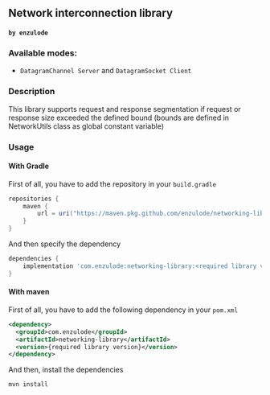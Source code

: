 ## Network interconnection library
#### ```by enzulode```

### Available modes:
- ```DatagramChannel Server``` and ```DatagramSocket Client```

### Description
This library supports request and response segmentation if request or response size exceeded the defined 
bound (bounds are defined in NetworkUtils class as global constant variable)

### Usage

#### With Gradle
First of all, you have to add the repository in your ```build.gradle```
```groovy
repositories {
    maven {
        url = uri("https://maven.pkg.github.com/enzulode/networking-library")
    }
}
```

And then specify the dependency
```groovy
dependencies {
    implementation 'com.enzulode:networking-library:<required library version>'
}
```

#### With maven
First of all, you have to add the following dependency in your ```pom.xml```
```xml
<dependency>
  <groupId>com.enzulode</groupId>
  <artifactId>networking-library</artifactId>
  <version>{required library version}</version>
</dependency>
```
And then, install the dependencies
```shell
mvn install
```

